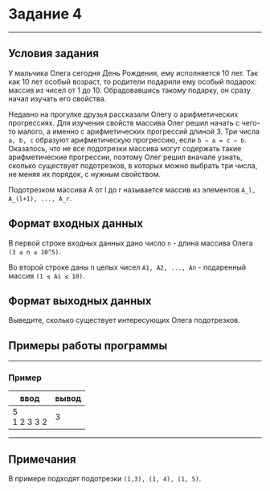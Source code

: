 # Задание 4

---

## Условия задания

У мальчика Олега сегодня День Рождения, ему исполняется 10 лет. Так как 10 лет особый возраст, то родители подарили ему
особый подарок: массив из чисел от 1 до 10. Обрадовавшись такому подарку, он сразу начал изучать его свойства.

Недавно на прогулке друзья рассказали Олегу о арифметических прогрессиях. Для изучения свойств массива Олег решил начать
с чего-то малого, а именно с арифметических прогрессий длиной 3. Три числа `a, b, c` образуют арифметическую прогрессию,
если `b − a = c − b`. Оказалось, что не все подотрезки массива могут содержать такие арифметические прогрессии, поэтому
Олег решил вначале узнать, сколько существует подотрезков, в которых можно выбрать три числа, не меняя их порядок, с
нужным свойством.

Подотрезком массива A от l до r называется массив из элементов `A_l, A_(l+1), ..., A_r`.

## Формат входных данных

В первой строке входных данных дано число `n` - длина массива Олега `(3 ≤ n ≤ 10^5)`.

Во второй строке даны n целых чисел `A1, A2, ..., An` - подаренный массив `(1 ≤ Ai ≤ 10)`.

## Формат выходных данных

Выведите, сколько существует интересующих Олега подотрезков.

## Примеры работы программы

---

### Пример

| ввод              | вывод |
|-------------------|-------|
| 5 </br> 1 2 3 3 2 | 3     |

---

## Примечания
В примере подходят подотрезки `(1,3), (1, 4), (1, 5)`.

